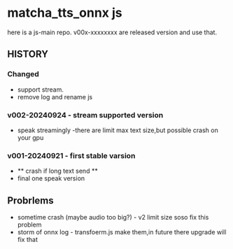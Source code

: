 # matcha_tts_onnx js

here is a js-main repo.
v00x-xxxxxxxx are released version and use that.

## HISTORY
### Changed
- support stream.
- remove log and rename js
### v002-20240924 - stream supported version
- speak streamingly
-there are limit max text size,but possible crash on your gpu
### v001-20240921 - first stable varsion
- ** crash if long text send **
- final one speak version
## Probrlems
- sometime crash (maybe audio too big?) - v2 limit size soso fix this problem
- storm of onnx log - transfoerm.js make them,in future there upgrade will fix that